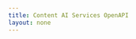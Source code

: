```yaml
---
title: Content AI Services OpenAPI
layout: none
---
```


<RedoclyAPIBlock src='https://api.redocly.com/registry/bundle/adobe-developers/AEM-contentAI/contentai/openapi.yaml?branch=prod' typography='fontFamily: `"Source Sans Pro", sans-serif`' />
